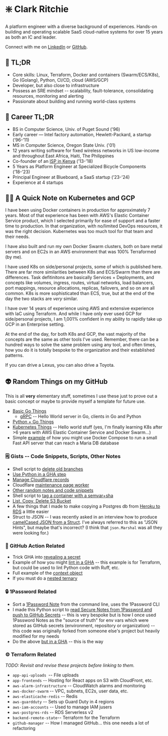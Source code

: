 # ❇️ Clark Ritchie

A platform engineer with a diverse background of experiences.  Hands-on building and operating scalable SaaS cloud-native systems for over 15 years as both an IC and leader.

Connect with me on [LinkedIn](https://www.linkedin.com/in/clarkritchie) or [GitHub](https://www.github.com/clarkritchie).

## 💬 TL;DR

- Core skills:  Linux, Terraform, Docker and containers (Swarm/ECS/K8s), Go (Golang), Python, CI/CD, cloud (AWS/GCP)
- Developer, but also close to infrastructure
- Possess an SRE mindset -- scalability, fault-tolerance, consolidating resources, monitoring and alerting
- Passionate about building and running world-class systems

## 📌 Career TL;DR

- BS in Computer Science, Univ. of Puget Sound ('96)
- Early career — Intel factory automation, Hewlett-Packard, a startup (’96-’11)
- MS in Computer Science, Oregon State Univ. ('01)
- 12 years writing software for fixed wireless networks in US low-income and throughout East Africa, Haiti, The Philippines
- Co-founder of an [ISP in Kenya](https://pitchbook.com/profiles/company/113840-47) (’13-’18)
- 5 Years as Platform Engineer at Specialized Bicycle Components (’18-’23)
- Principal Engineer at Blueboard, a SaaS startup (’23-’24)
- Experience at 4 startups

## 💪🏼 A Quick Note on Kubernetes and GCP

I have been using Docker containers in production for approximately 7 years.  Most of that experience has been with AWS's Elastic Container Service product, which I selected primarily for ease of support and a faster time to production.  In that organization, with no/limited DevOps resources, it was the right decision.  Kubernetes was too much tool for that team and their needs.

I have also built and run my own Docker Swarm clusters, both on bare metal servers and on EC2s in an AWS environment that was 100% Terraformed (by me).

I have used K8s on side/personal projects, some of which is published here.  There are far more similarities between K8s and ECS/Swarm than there are differences.  Task defitinitons are basically Services + Deployments, and concepts like volumes, ingress, routes, virtual networks, load balancers, port mappings, resource allocations, replicas, failovers, and so on are all common.  K8s is more sophisticated than ECS, true, but at the end of the day the two stacks are _very_ similar.

I have over 14 years of experience using AWS and extensive experience with IaC using Terraform.  And while I have only ever used GCP for side/personal projects, I am 1,001% confident in my ability to rapidly take up GCP in an Enterprise setting.

At the end of the day, for both K8s and GCP, the vast majority of the concepts are the same as other tools I've used.  Remember, there can be a hundred ways to solve the same problem using any tool, and often times, how you do it is totally bespoke to the organization and their established patterns.

If you can drive a Lexus, you can also drive a Toyota.

## 👽 Random Things on my GitHub

This is all **very** elementary stuff, sometimes I use these just to prove out a basic concept or maybe to provide myself a template for future use.

- [Basic Go Things](https://github.com/clarkritchie/basic-go-things)
  - [gRPC](https://github.com/clarkritchie/basic-go-things/tree/main/grpc) -- Hello World server in Go, clients in Go and Python
- [Python + Go Things](https://github.com/clarkritchie/python-go-things)
- [Kubernetes Things](https://github.com/clarkritchie/k8s-things) -- Hello world stuff (yes, I'm finally learning K8s after >6 years with AWS Elastic Container Service and Docker Swarm...)
- Simple [example](https://github.com/clarkritchie/pizza-store-app) of how you might use Docker Compose to run a small Fast API server that can reach a Maria DB database

### 🗒️ Gists -- Code Snippets, Scripts, Other Notes

- Shell script to [delete old branches](https://gist.github.com/clarkritchie/6be7d3d8fec96901002b01df2eaafb6e)
- [Use Python in a GHA step](https://gist.github.com/clarkritchie/a347d3fe9c72f47d9ece95f4dda38536)
- [Manage Cloudflare records](https://gist.github.com/clarkritchie/f518f5f7a8fb889f9fa9f87e7574cbe4)
- Cloudflare [maintenance page worker](https://gist.github.com/clarkritchie/31aa63566ac388332cb2a6275a40396d)
- [Other random notes and code snippets](https://gist.github.com/clarkritchie)
- Shell script to [tag a container with a semvar+sha](https://gist.github.com/clarkritchie/600297e23a05a629664bfbff20d03b51)
- [List, Copy, Delete S3 Bucket](https://gist.github.com/clarkritchie/fdce6b1a365ce176040bc8e7fca3a0c7)
- A few things that I made to make copying a Postgres db from [Heroku to RDS](https://github.com/clarkritchie/heroku-to-rds) a little easier
- Struct to JSON -- I was recently asked in an interview how to produce [camelCased JSON from a Struct](https://gist.github.com/clarkritchie/e98791cfb06f6fcd22e40ddb2516376c).  I've always referred to this as "JSON Hints", but maybe that's incorrect?  (I think that `json.Marshal` was all they were looking for.)

### 🤖 GitHub Action Related

- Trick GHA into [revealing a secret](https://gist.github.com/clarkritchie/def05211e6dd0ec6a8e1edd48f0f822b)
- Example of how you might [lint in a GHA](https://gist.github.com/clarkritchie/2f935597b9398a34380e8c9a90005b6f) -- this example is for Terraform, but could be used to lint Python code with Ruff, etc.
- Full example of the [context object](https://gist.github.com/clarkritchie/b84937c0c83bcf1de9f25ca63bcaf77a)
- If you must do a [nested ternary](https://gist.github.com/clarkritchie/d3c35a9feeec5ed62ddbb38172ee62c2)

### 🔒️ 1Password Related

- Sort a [1Password Note](https://gist.github.com/clarkritchie/1e223f3cd3657cd00722be52f4249c1a) from the command line, uses the 1Password CLI
- I made this Python script to [read Secure Notes from 1Password and push to GitHub Secrets](https://github.com/clarkritchie/1pw-github-secrets) -- this is very bespoke but is how I once used 1Password Notes as the "source of truth" for env vars which were stored as GitHub secrets (environment, repository or organization) -- this code was originally forked from someone else's project but heavily modified for my needs
- Do the above [but in a GHA](https://gist.github.com/clarkritchie/843c54c66af0833d05a88ab6fd84a544) -- this is the way

### ⚙️ Terraform Related

_TODO:  Revisit and revise these projects before linking to them._

- `app-api-uploads `-- File uploads
- `app-frontends` -- Hosting for React apps on S3 with CloudFront, etc.
- `aws-alarm-infrastructure` -- CloudWatch alarms and monitoring
- `aws-docker-swarm` -- VPC, subnets, EC2s, user data, etc.
- `aws-elasticache-redis` -- Redis
- `aws-guardduty` -- Sets up Guard Duty in 4 regions
- `aws-iam-accounts` -- Used to manage IAM jusers
- `aws-postgres-rds` -- RDS Serverless v2
- `backend-remote-state`-- Terraform for the Terraform
- `github-manager` -- How I managed GitHub... this one needs a lot of refactoring
